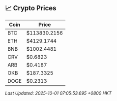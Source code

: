 ## 📈 Crypto Prices

| Coin | Price |
| ---- | ----- |
| BTC | $113830.2156 |
| ETH | $4129.1744 |
| BNB | $1002.4481 |
| CRV | $0.6823 |
| ARB | $0.4187 |
| OKB | $187.3325 |
| DOGE | $0.2313 |

_Last Updated: 2025-10-01 07:05:53.695 +0800 HKT_